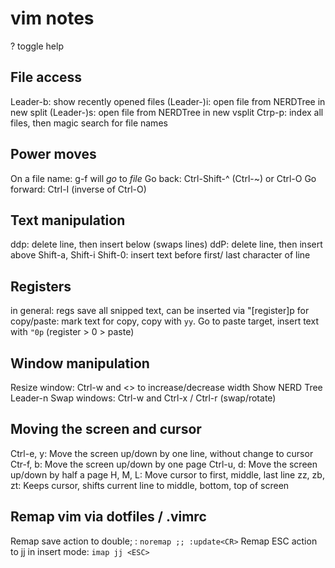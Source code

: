 # vim notes
? toggle help

## File access
Leader-b: show recently opened files
(Leader-)i: open file from NERDTree in new split
(Leader-)s: open file from NERDTree in new vsplit
Ctrp-p: index all files, then magic search for file names

## Power moves
On a file name: g-f will *go* to *file*
Go back: Ctrl-Shift-^ (Ctrl-~) or Ctrl-O
Go forward: Ctrl-I (inverse of Ctrl-O)

## Text manipulation
ddp: delete line, then insert below (swaps lines)
ddP: delete line, then insert above
Shift-a, Shift-i Shift-0: insert text before first/ last character of
line

## Registers
in general: regs save all snipped text, can be inserted via "[register]p
for copy/paste: mark text for copy, copy with `yy`. Go to paste target,
insert text with `"0p` (register > 0 > paste)

## Window manipulation
Resize window: Ctrl-w and <> to increase/decrease width
Show NERD Tree Leader-n
Swap windows: Ctrl-w and Ctrl-x / Ctrl-r (swap/rotate)

## Moving the screen and cursor
Ctrl-e, y: Move the screen up/down by one line, without change to cursor
Ctr-f, b: Move the screen up/down by one page
Ctrl-u, d: Move the screen up/down by half a page
H, M, L: Move cursor to first, middle, last line
zz, zb, zt: Keeps cursor, shifts current line to middle, bottom, top of
screen

## Remap vim via dotfiles / .vimrc
Remap save action to double; : `noremap ;; :update<CR>`
Remap ESC action to jj in insert mode: `imap jj <ESC>`

